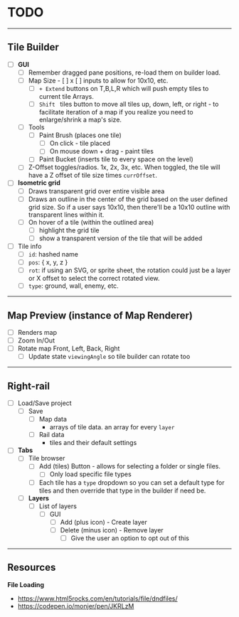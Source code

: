 # TODO

---

## Tile Builder

- [ ] **GUI**
  - [ ] Remember dragged pane positions, re-load them on builder load.
  - [ ] Map Size - [ ] x [ ] inputs to allow for 10x10, etc.
    - [ ] `+ Extend` buttons on T,B,L,R which will push empty tiles to current
      tile Arrays.
    - [ ] `Shift ` tiles button to move all tiles up, down, left, or right - to
      facilitate iteration of a map if you realize you need to enlarge/shrink a
      map's size.
  - [ ] Tools
    - [ ] Paint Brush (places one tile)
      - [ ] On click - tile placed
      - [ ] On mouse down + drag - paint tiles
    - [ ] Paint Bucket (inserts tile to every space on the level)
  - [ ] Z-Offset toggles/radios. 1x, 2x, 3x, etc. When toggled, the tile will
    have a Z offset of tile size times `currOffset`.
- [ ] **Isometric grid**
  - [ ] Draws transparent grid over entire visible area
  - [ ] Draws an outline in the center of the grid based on the user defined
    grid size. So if a user says 10x10, then there'll be a 10x10 outline with
    transparent lines within it.
  - [ ] On hover of a tile (within the outlined area)
    - [ ] highlight the grid tile
    - [ ] show a transparent version of the tile that will be added
- [ ] Tile info
  - [ ] `id`: hashed name
  - [ ] `pos`: { x, y, z }
  - [ ] `rot`: if using an SVG, or sprite sheet, the rotation could just be a
    layer or X offset to select the correct rotated view.
  - [ ] `type`: ground, wall, enemy, etc.

---

## Map Preview (instance of Map Renderer)

- [ ] Renders map
- [ ] Zoom In/Out
- [ ] Rotate map Front, Left, Back, Right
  - [ ] Update state `viewingAngle` so tile builder can rotate too

---

## Right-rail

- [ ] Load/Save project
  - [ ] Save
    - [ ] Map data
      - arrays of tile data. an array for every `layer`
    - [ ] Rail data
      - tiles and their default settings
- [ ] **Tabs**
  - [ ] Tile browser
    - [ ] Add (tiles) Button - allows for selecting a folder or single files.
      - [ ] Only load specific file types
    - [ ] Each tile has a `type` dropdown so you can set a default type for
      tiles and then override that type in the builder if need be.
  - [ ] **Layers**
    - [ ] List of layers
      - [ ] GUI
        - [ ] Add (plus icon) - Create layer
        - [ ] Delete (minus icon) - Remove layer
          - [ ] Give the user an option to opt out of this

---

## Resources

**File Loading**
- https://www.html5rocks.com/en/tutorials/file/dndfiles/
- https://codepen.io/monjer/pen/JKRLzM
